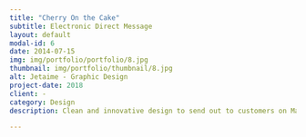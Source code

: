 ```yaml
---
title: "Cherry On the Cake"
subtitle: Electronic Direct Message
layout: default
modal-id: 6
date: 2014-07-15
img: img/portfolio/portfolio/8.jpg
thumbnail: img/portfolio/thumbnail/8.jpg
alt: Jetaime - Graphic Design
project-date: 2018
client: -
category: Design
description: Clean and innovative design to send out to customers on MailChimp, GetResponse or any email marketing app.

---
```

